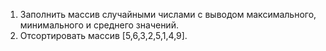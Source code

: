 1) Заполнить массив случайными числами с выводом максимального, минимального и среднего значений.
2) Отсортировать массив [5,6,3,2,5,1,4,9].